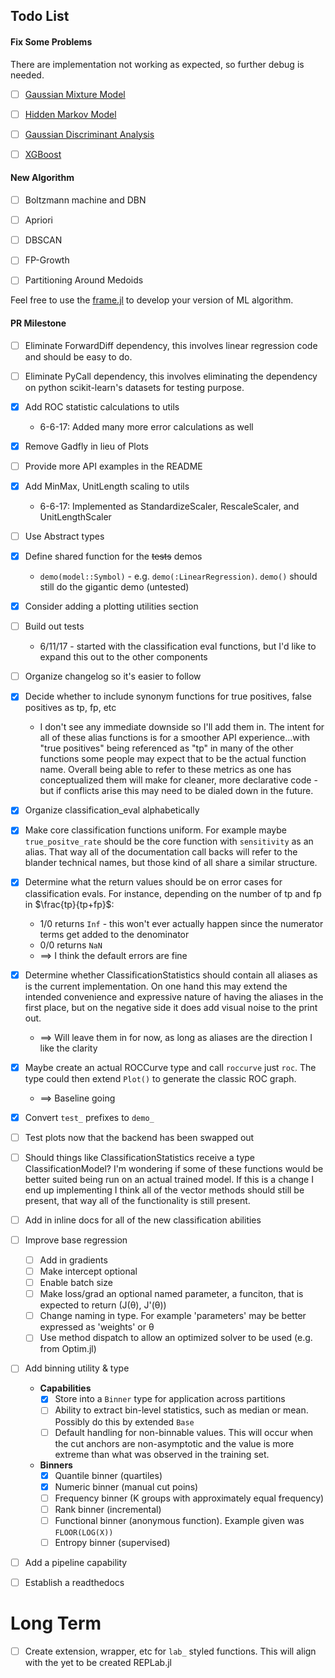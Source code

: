 
## Todo List


#### Fix Some Problems

There are implementation not working as expected, so further debug is needed.

- [ ] [Gaussian Mixture Model](src/unsupervised_learning/gaussianMixtureModel.jl)
- [ ] [Hidden Markov Model](src/supervised_learning/hiddenMarkovModel.jl)
- [ ] [Gaussian Discriminant Analysis](src/supervised_learning/gaussianDiscriminantAnalysis.jl)
- [ ] [XGBoost](src/supervised_learning/xgboost.jl)


#### New Algorithm


- [ ] Boltzmann machine and DBN
- [ ] Apriori
- [ ] DBSCAN
- [ ] FP-Growth
- [ ] Partitioning Around Medoids


Feel free to use the [frame.jl](src/utils/frame.jl) to develop your version of ML algorithm.

#### PR Milestone

- [ ] Eliminate ForwardDiff dependency, this involves linear regression code and should be easy to do.
- [ ] Eliminate PyCall dependency, this involves eliminating the dependency on python scikit-learn's datasets for testing purpose.
- [x] Add ROC statistic calculations to utils
  - 6-6-17: Added many more error calculations as well
- [x] Remove Gadfly in lieu of Plots
- [ ] Provide more API examples in the README
- [x] Add MinMax, UnitLength scaling to utils
  - 6-6-17: Implemented as StandardizeScaler, RescaleScaler, and UnitLengthScaler
- [ ] Use Abstract types
- [x] Define shared function for the ~~tests~~ demos
  - `demo(model::Symbol)` - e.g. `demo(:LinearRegression)`. `demo()` should still do the gigantic demo (untested)
- [x] Consider adding a plotting utilities section
- [ ] Build out tests
  - 6/11/17 - started with the classification eval functions, but I'd like to expand this out to the other components
- [ ] Organize changelog so it's easier to follow
- [x] Decide whether to include synonym functions for true positives, false positives as tp, fp, etc
  - I don't see any immediate downside so I'll add them in. The intent for all of these alias functions is for a smoother API experience...with "true positives" being referenced as "tp" in many of the other functions some people may expect that to be the actual function name. Overall being able to refer to these metrics as one has conceptualized them will make for cleaner, more declarative code - but if conflicts arise this may need to be dialed down in the future.
- [x] Organize classification_eval alphabetically
- [x] Make core classification functions uniform. For example maybe `true_positve_rate` should be the core function with `sensitivity` as an alias. That way all of the documentation call backs will refer to the blander technical names, but those kind of all share a similar structure.
- [x] Determine what the return values should be on error cases for classification evals. For instance, depending on the number of tp and fp in $\frac{tp}{tp+fp}$:
  - 1/0 returns `Inf` - this won't ever actually happen since the numerator terms get added to the denominator
  - 0/0 returns `NaN`
  - ==> I think the default errors are fine
- [x] Determine whether ClassificationStatistics should contain all aliases as is the current implementation. On one hand this may extend the intended convenience and expressive nature of having the aliases in the first place, but on the negative side it does add visual noise to the print out.
  - ==> Will leave them in for now, as long as aliases are the direction I like the clarity
- [x] Maybe create an actual ROCCurve type and call `roccurve` just `roc`. The type could then extend `Plot()` to generate the classic ROC graph.
  - ==> Baseline going
- [x] Convert `test_` prefixes to `demo_`
- [ ] Test plots now that the backend has been swapped out
- [ ] Should things like ClassificationStatistics receive a type ClassificationModel? I'm wondering if some of these functions would be better suited being run on an actual trained model. If this is a change I end up implementing I think all of the vector methods should still be present, that way all of the functionality is still present.
- [ ] Add in inline docs for all of the new classification abilities
- [ ] Improve base regression
  - [ ] Add in gradients
  - [ ] Make intercept optional
  - [ ] Enable batch size
  - [ ] Make loss/grad an optional named parameter, a funciton, that is expected to return (J(θ), J'(θ))
  - [ ] Change naming in type. For example 'parameters' may be better expressed as 'weights' or θ
  - [ ] Use method dispatch to allow an optimized solver to be used (e.g. from Optim.jl)
- [ ] Add binning utility & type
  - **Capabilities**
    - [x] Store into a `Binner` type for application across partitions
    - [ ] Ability to extract bin-level statistics, such as median or mean. Possibly do this by extended `Base`
    - [ ] Default handling for non-binnable values. This will occur when the cut anchors are non-asymptotic and the value is more extreme than what was observed in the training set.
  - **Binners**
    - [x] Quantile binner (quartiles)
    - [x] Numeric binner (manual cut poins)
    - [ ] Frequency binner (K groups with approximately equal frequency)
    - [ ] Rank binner (incremental)
    - [ ] Functional binner (anonymous function). Example given was `FLOOR(LOG(X))`
    - [ ] Entropy binner (supervised)
- [ ] Add a pipeline capability
- [ ] Establish a readthedocs


# Long Term
- [ ] Create extension, wrapper, etc for `lab_` styled functions. This will align with the yet to be created REPLab.jl
